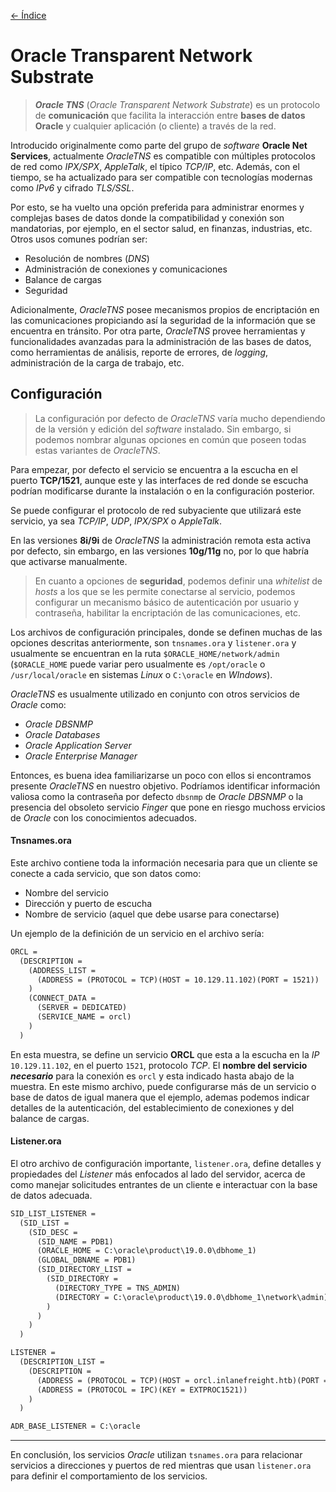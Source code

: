 [<- Índice](../../../Pentesting.md)
# Oracle Transparent Network Substrate

> ***Oracle TNS*** (*Oracle Transparent Network Substrate*) es un protocolo de **comunicación** que facilita la interacción entre **bases de datos Oracle** y cualquier aplicación (o cliente) a través de la red.

Introducido originalmente como parte del grupo de *software* **Oracle Net Services**, actualmente *OracleTNS* es compatible con múltiples protocolos de red como *IPX/SPX*, *AppleTalk*, el típico *TCP/IP*, etc.
Además, con el tiempo, se ha actualizado para ser compatible con tecnologías modernas como *IPv6* y cifrado *TLS/SSL*.

Por esto, se ha vuelto una opción preferida para administrar enormes y complejas bases de datos donde la compatibilidad y conexión son mandatorias, por ejemplo, en el sector salud, en finanzas, industrias, etc.
Otros usos comunes podrían ser:

- Resolución de nombres (*DNS*)
- Administración de conexiones y comunicaciones
- Balance de cargas
- Seguridad

Adicionalmente, *OracleTNS* posee mecanismos propios de encriptación en las comunicaciones propiciando así la seguridad de la información que se encuentra en tránsito.
Por otra parte, *OracleTNS* provee herramientas y funcionalidades avanzadas para la administración de las bases de datos, como herramientas de análisis, reporte de errores, de *logging*, administración de la carga de trabajo, etc.

## Configuración

> La configuración por defecto de *OracleTNS* varía mucho dependiendo de la versión y edición del *software* instalado. Sin embargo, si podemos nombrar algunas opciones en común que poseen todas estas variantes de *OracleTNS*.

Para empezar, por defecto el servicio se encuentra a la escucha en el puerto **TCP/1521**, aunque este y las interfaces de red donde se escucha podrían modificarse durante la instalación o en la configuración posterior.

Se puede configurar el protocolo de red subyaciente que utilizará este servicio, ya sea *TCP/IP*, *UDP*, *IPX/SPX* o *AppleTalk*.

En las versiones **8i/9i** de *OracleTNS* la administración remota esta activa por defecto, sin embargo, en las versiones **10g/11g** no, por lo que habría que activarse manualmente.

> En cuanto a opciones de **seguridad**, podemos definir una *whitelist* de *hosts* a los que se les permite conectarse al servicio, podemos configurar un mecanismo básico de autenticación por usuario y contraseña, habilitar la encriptación de las comunicaciones, etc.

Los archivos de configuración principales, donde se definen muchas de las opciones descritas anteriormente, son `tnsnames.ora` y `listener.ora` y usualmente se encuentran en la ruta `$ORACLE_HOME/network/admin` (`$ORACLE_HOME` puede variar pero usualmente es `/opt/oracle` o `/usr/local/oracle` en sistemas *Linux* o `C:\oracle` en *WIndows*).

*OracleTNS* es usualmente utilizado en conjunto con otros servicios de *Oracle* como:

- *Oracle DBSNMP*
- *Oracle Databases*
- *Oracle Application Server*
- *Oracle Enterprise Manager*

Entonces, es buena idea familiarizarse un poco con ellos si encontramos presente *OracleTNS* en nuestro objetivo.
Podríamos identificar información valiosa como la contraseña por defecto `dbsnmp` de *Oracle DBSNMP* o la presencia del obsoleto servicio *Finger* que pone en riesgo muchoss ervicios de *Oracle* con los conocimientos adecuados.

#### Tnsnames.ora

Este archivo contiene toda la información necesaria para que un cliente se conecte a cada servicio, que son datos como:

- Nombre del servicio
- Dirección y puerto de escucha
- Nombre de servicio (aquel que debe usarse para conectarse)

Un ejemplo de la definición de un servicio en el archivo sería:

```txt
ORCL =
  (DESCRIPTION =
    (ADDRESS_LIST =
      (ADDRESS = (PROTOCOL = TCP)(HOST = 10.129.11.102)(PORT = 1521))
    )
    (CONNECT_DATA =
      (SERVER = DEDICATED)
      (SERVICE_NAME = orcl)
    )
  )
```

En esta muestra, se define un servicio **ORCL** que esta a la escucha en la *IP* `10.129.11.102`, en el puerto `1521`, protocolo *TCP*.
El **nombre del servicio** ***necesario*** para la conexión es `orcl` y esta indicado hasta abajo de la muestra.
En este mismo archivo, puede configurarse más de un servicio o base de datos de igual manera que el ejemplo, ademas podemos indicar detalles de la autenticación, del establecimiento de conexiones y del balance de cargas.

#### Listener.ora

El otro archivo de configuración importante, `listener.ora`, define detalles y propiedades del *Listener* más enfocados al lado del servidor, acerca de como manejar solicitudes entrantes de un cliente e interactuar con la base de datos adecuada.

```txt
SID_LIST_LISTENER =
  (SID_LIST =
    (SID_DESC =
      (SID_NAME = PDB1)
      (ORACLE_HOME = C:\oracle\product\19.0.0\dbhome_1)
      (GLOBAL_DBNAME = PDB1)
      (SID_DIRECTORY_LIST =
        (SID_DIRECTORY =
          (DIRECTORY_TYPE = TNS_ADMIN)
          (DIRECTORY = C:\oracle\product\19.0.0\dbhome_1\network\admin)
        )
      )
    )
  )

LISTENER =
  (DESCRIPTION_LIST =
    (DESCRIPTION =
      (ADDRESS = (PROTOCOL = TCP)(HOST = orcl.inlanefreight.htb)(PORT = 1521))
      (ADDRESS = (PROTOCOL = IPC)(KEY = EXTPROC1521))
    )
  )

ADR_BASE_LISTENER = C:\oracle
```

---

En conclusión, los servicios *Oracle* utilizan `tsnames.ora` para relacionar servicios a direcciones y puertos de red mientras que usan `listener.ora` para definir el comportamiento de los servicios.
